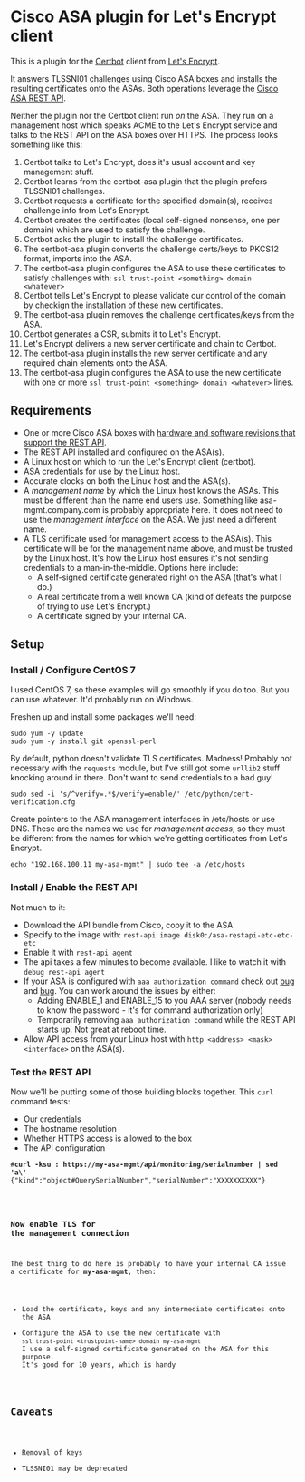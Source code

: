 # Cisco ASA plugin for Let's Encrypt client

This is a plugin for the [Certbot](https://github.com/certbot/certbot) client from [Let's Encrypt](https://letsencrypt.org).

It answers TLSSNI01 challenges using Cisco ASA boxes and installs the resulting certificates onto the ASAs. Both operations leverage the [Cisco ASA REST API](http://www.cisco.com/c/en/us/td/docs/security/asa/api/qsg-asa-api.html).

Neither the plugin nor the Certbot client run *on* the ASA. They run on a management host which speaks ACME to the Let's Encrypt service and talks to the REST API on the ASA boxes over HTTPS. The process looks something like this:

1. Certbot talks to Let's Encrypt, does it's usual account and key management stuff.
2. Certbot learns from the certbot-asa plugin that the plugin prefers TLSSNI01 challenges.
3. Certbot requests a certificate for the specified domain(s), receives challenge info from Let's Encrypt.
4. Certbot creates the certificates (local self-signed nonsense, one per domain) which are used to satisfy the challenge.
5. Certbot asks the plugin to install the challenge certificates.
6. The certbot-asa plugin converts the challenge certs/keys to PKCS12 format, imports into the ASA.
7. The certbot-asa plugin configures the ASA to use these certificates to satisfy challenges with: `ssl trust-point <something> domain <whatever>`
8. Certbot tells Let's Encrypt to please validate our control of the domain by checkign the installation of these new certificates.
9. The certbot-asa plugin removes the challenge certificates/keys from the ASA.
10. Certbot generates a CSR, submits it to Let's Encrypt.
11. Let's Encrypt delivers a new server certificate and chain to Certbot.
12. The certbot-asa plugin installs the new server certificate and any required chain elements onto the ASA.
13. The certbot-asa plugin configures the ASA to use the new certificate with one or more `ssl trust-point <something> domain <whatever>` lines.

## Requirements

* One or more Cisco ASA boxes with [hardware and software revisions that support the REST API](http://www.cisco.com/c/en/us/td/docs/security/asa/compatibility/asamatrx.html#pgfId-131643).
* The REST API installed and configured on the ASA(s).
* A Linux host on which to run the Let's Encrypt client (certbot).
* ASA credentials for use by the Linux host.
* Accurate clocks on both the Linux host and the ASA(s).
* A *management name* by which the Linux host knows the ASAs. This must be different than the name end users use. Something like asa-mgmt.company.com is probably appropriate here. It does not need to use the *management interface* on the ASA. We just need a different name.
* A TLS certificate used for management access to the ASA(s). This certificate will be for the management name above, and must be trusted by the Linux host. It's how the Linux host ensures it's not sending credentials to a man-in-the-middle. Options here include:
  * A self-signed certificate generated right on the ASA (that's what I do.)
  * A real certificate from a well known CA (kind of defeats the purpose of trying to use Let's Encrypt.)
  * A certificate signed by your internal CA.

## Setup

### Install / Configure CentOS 7

I used CentOS 7, so these examples will go smoothly if you do too. But you can use whatever. It'd probably run on Windows.

Freshen up and install some packages we'll need:
```
sudo yum -y update
sudo yum -y install git openssl-perl
```
By default, python doesn't validate TLS certificates. Madness! Probably not
necessary with the `requests` module, but I've still got some `urllib2` stuff
knocking around in there. Don't want to send credentials to a bad guy!
```
sudo sed -i 's/^verify=.*$/verify=enable/' /etc/python/cert-verification.cfg
```

Create pointers to the ASA management interfaces in /etc/hosts or use DNS.
These are the names we use for *management access*, so they must be different
from the names for which we're getting certificates from Let's Encrypt.
```
echo "192.168.100.11 my-asa-mgmt" | sudo tee -a /etc/hosts
```

### Install / Enable the REST API

Not much to it:

* Download the API bundle from Cisco, copy it to the ASA
* Specify to the image with: `rest-api image disk0:/asa-restapi-etc-etc-etc`
* Enable it with `rest-api agent`
* The api takes a few minutes to become available. I like to watch it with `debug rest-api agent`
* If your ASA is configured with `aaa authorization command` check out [bug](https://bst.cloudapps.cisco.com/bugsearch/bug/CSCuv80223) and [bug](https://bst.cloudapps.cisco.com/bugsearch/bug/CSCuw60598). You can work around the issues by either:
  * Adding ENABLE_1 and ENABLE_15 to you AAA server (nobody needs to know the password - it's for command authorization only)
  * Temporarily removing `aaa authorization command` while the REST API starts up. Not great at reboot time.
* Allow API access from your Linux host with `http <address> <mask> <interface>` on the ASA(s).

### Test the REST API

Now we'll be putting some of those building blocks together. This `curl` command tests:

* Our credentials
* The hostname resolution
* Whether HTTPS access is allowed to the box
* The API configuration

<pre><code>#<b>curl -ksu <username>:<password> https://my-asa-mgmt/api/monitoring/serialnumber | sed 'a\'</b>
{"kind":"object#QuerySerialNumber","serialNumber":"XXXXXXXXXX"}
</pre>

### Now enable TLS for the management connection

The best thing to do here is probably to have your internal CA issue a certificate for **my-asa-mgmt**, then:
* Load the certificate, keys and any intermediate certificates onto the ASA
* Configure the ASA to use the new certificate with `ssl trust-point <trustpoint-name> domain my-asa-mgmt`
I use a self-signed certificate generated on the ASA for this purpose. It's good for 10 years, which is handy

## Caveats
* Removal of keys
* TLSSNI01 may be deprecated
